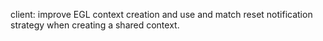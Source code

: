 client: improve EGL context creation and use and match reset notification
strategy when creating a shared context.
